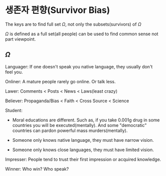 
# 생존자 편향(Survivor Bias)

The keys are to find full set $\Omega$, not only the subsets(survivors) of $\Omega$

$\Omega$ is defined as a full set(all people) can be used to find common sense not part viewpoint.

## $\Omega$

Languager: If one doesn't speak you native language, they usually don't feel you.

Onliner: A mature people rarely go online. Or talk less.

Lawer: Comments < Posts < News < Laws(least crazy)

Believer: Propaganda/Bias < Faith < Cross Source < Science

Student:

- Moral educations are different. Such as, if you take 0.001g drug in some countries you will be executed(mentally). And some "democratic" countries can pardon powerful mass murders(mentally).

- Someone only knows native language, they must have narrow vision.

- Someone only knows close languages, they must have limited vision.

Impresser: People tend to trust their first impression or acquired knowledge.

Winner: Who win? Who speak? 
<!--
What are the characteristics of those winners? Do you read fairy tales? Are you a communist? A REAL communsit should not have a child.
-->
<!--
Is native American speaking (in a language that can be understood by us)? So if there's no the witness or witness does not speak English or has not met a kind person...
-->

